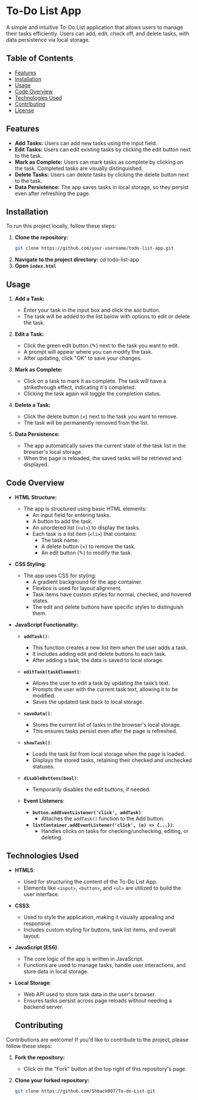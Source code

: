 # To-Do List App

A simple and intuitive To-Do List application that allows users to manage their tasks efficiently. Users can add, edit, check off, and delete tasks, with data persistence via local storage.

## Table of Contents

- [Features](#features)
- [Installation](#installation)
- [Usage](#usage)
- [Code Overview](#code-overview)
- [Technologies Used](#technologies-used)
- [Contributing](#contributing)
- [License](#license)

## Features

- **Add Tasks:** Users can add new tasks using the input field.
- **Edit Tasks:** Users can edit existing tasks by clicking the edit button next to the task.
- **Mark as Complete:** Users can mark tasks as complete by clicking on the task. Completed tasks are visually distinguished.
- **Delete Tasks:** Users can delete tasks by clicking the delete button next to the task.
- **Data Persistence:** The app saves tasks in local storage, so they persist even after refreshing the page.

## Installation

To run this project locally, follow these steps:

1. **Clone the repository:**
   ```bash
   git clone https://github.com/your-username/todo-list-app.git
2. **Navigate to the project directory:**
    cd todo-list-app
3. **Open `index.html`**

## Usage

1. **Add a Task:**
   - Enter your task in the input box and click the `Add` button.
   - The task will be added to the list below with options to edit or delete the task.

2. **Edit a Task:**
   - Click the green edit button (✎) next to the task you want to edit.
   - A prompt will appear where you can modify the task.
   - After updating, click "OK" to save your changes.

3. **Mark as Complete:**
   - Click on a task to mark it as complete. The task will have a strikethrough effect, indicating it's completed.
   - Clicking the task again will toggle the completion status.

4. **Delete a Task:**
   - Click the delete button (×) next to the task you want to remove.
   - The task will be permanently removed from the list.

5. **Data Persistence:**
   - The app automatically saves the current state of the task list in the browser's local storage.
   - When the page is reloaded, the saved tasks will be retrieved and displayed.

## Code Overview

- **HTML Structure:**
  - The app is structured using basic HTML elements:
    - An input field for entering tasks.
    - A button to add the task.
    - An unordered list (`<ul>`) to display the tasks.
    - Each task is a list item (`<li>`) that contains:
      - The task name.
      - A delete button (×) to remove the task.
      - An edit button (✎) to modify the task.

- **CSS Styling:**
  - The app uses CSS for styling:
    - A gradient background for the app container.
    - Flexbox is used for layout alignment.
    - Task items have custom styles for normal, checked, and hovered states.
    - The edit and delete buttons have specific styles to distinguish them.

- **JavaScript Functionality:**
  - **`addTask()`**: 
    - This function creates a new list item when the user adds a task.
    - It includes adding edit and delete buttons to each task.
    - After adding a task, the data is saved to local storage.

  - **`editTask(taskElement)`**: 
    - Allows the user to edit a task by updating the task’s text.
    - Prompts the user with the current task text, allowing it to be modified.
    - Saves the updated task back to local storage.

  - **`saveData()`**: 
    - Stores the current list of tasks in the browser's local storage.
    - This ensures tasks persist even after the page is refreshed.

  - **`showTask()`**: 
    - Loads the task list from local storage when the page is loaded.
    - Displays the stored tasks, retaining their checked and unchecked statuses.

  - **`disableButtons(bool)`**: 
    - Temporarily disables the edit buttons, if needed.

  - **Event Listeners**:
    - **`button.addEventListener('click', addTask)`**: 
      - Attaches the `addTask()` function to the Add button.
    - **`listContainer.addEventListener('click', (e) => {...})`**: 
      - Handles clicks on tasks for checking/unchecking, editing, or deleting.
  
## Technologies Used

- **HTML5**: 
  - Used for structuring the content of the To-Do List App.
  - Elements like `<input>`, `<button>`, and `<ul>` are utilized to build the user interface.

- **CSS3**: 
  - Used to style the application, making it visually appealing and responsive.
  - Includes custom styling for buttons, task list items, and overall layout.

- **JavaScript (ES6)**: 
  - The core logic of the app is written in JavaScript.
  - Functions are used to manage tasks, handle user interactions, and store data in local storage.

- **Local Storage**: 
  - Web API used to store task data in the user's browser.
  - Ensures tasks persist across page reloads without needing a backend server.

  ## Contributing

Contributions are welcome! If you'd like to contribute to the project, please follow these steps:

1. **Fork the repository:**
   - Click on the "Fork" button at the top right of this repository's page.

2. **Clone your forked repository:**
   ```bash
   git clone https://github.com/Shback007/To-do-List.git
